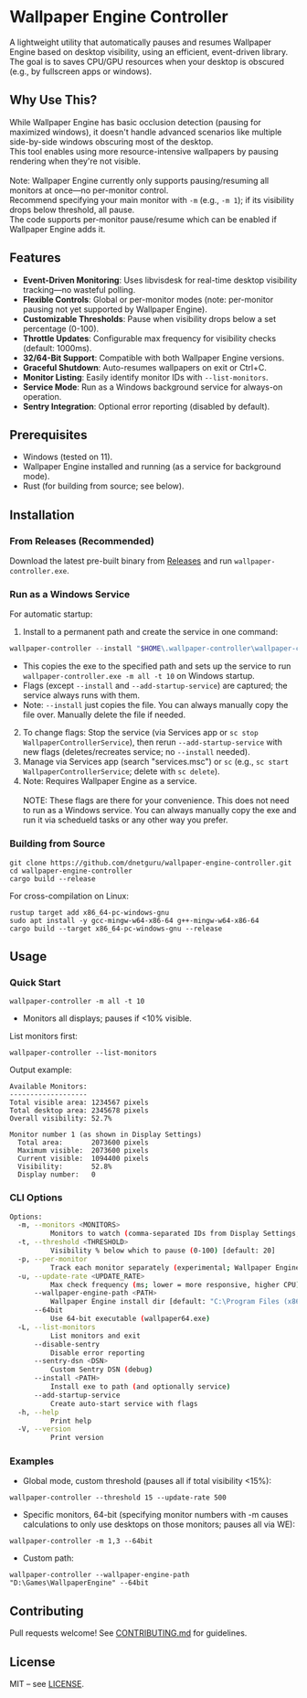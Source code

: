 # Wallpaper Engine Controller

A lightweight utility that automatically pauses and resumes Wallpaper Engine based on desktop visibility, using an efficient, event-driven library. The goal is to saves CPU/GPU resources when your desktop is obscured (e.g., by fullscreen apps or windows).

## Why Use This?
While Wallpaper Engine has basic occlusion detection (pausing for maximized windows), it doesn't handle advanced scenarios like multiple side-by-side windows obscuring most of the desktop.\
This tool enables using more resource-intensive wallpapers by pausing rendering when they're not visible.\
\
Note: Wallpaper Engine currently only supports pausing/resuming all monitors at once—no per-monitor control.\
Recommend specifying your main monitor with `-m` (e.g., `-m 1`); if its visibility drops below threshold, all pause.\
The code supports per-monitor pause/resume which can be enabled if Wallpaper Engine adds it.

## Features
- **Event-Driven Monitoring**: Uses libvisdesk for real-time desktop visibility tracking—no wasteful polling.
- **Flexible Controls**: Global or per-monitor modes (note: per-monitor pausing not yet supported by Wallpaper Engine).
- **Customizable Thresholds**: Pause when visibility drops below a set percentage (0-100).
- **Throttle Updates**: Configurable max frequency for visibility checks (default: 1000ms).
- **32/64-Bit Support**: Compatible with both Wallpaper Engine versions.
- **Graceful Shutdown**: Auto-resumes wallpapers on exit or Ctrl+C.
- **Monitor Listing**: Easily identify monitor IDs with `--list-monitors`.
- **Service Mode**: Run as a Windows background service for always-on operation.
- **Sentry Integration**: Optional error reporting (disabled by default).

## Prerequisites
- Windows (tested on 11).
- Wallpaper Engine installed and running (as a service for background mode).
- Rust (for building from source; see below).

## Installation

### From Releases (Recommended)
Download the latest pre-built binary from [Releases](https://github.com/dnetguru/wallpaper-engine-controller/releases) and run `wallpaper-controller.exe`.

### Run as a Windows Service
For automatic startup:
1. Install to a permanent path and create the service in one command:
```powershell
wallpaper-controller --install "$HOME\.wallpaper-controller\wallpaper-controller.exe" --add-startup-service -m all -t 10
```
   - This copies the exe to the specified path and sets up the service to run `wallpaper-controller.exe -m all -t 10` on Windows startup.
   - Flags (except `--install` and `--add-startup-service`) are captured; the service always runs with them.
   - Note: `--install` just copies the file. You can always manually copy the file over. Manually delete the file if needed.
2. To change flags: Stop the service (via Services app or `sc stop WallpaperControllerService`), then rerun `--add-startup-service` with new flags (deletes/recreates service; no `--install` needed).
3. Manage via Services app (search "services.msc") or `sc` (e.g., `sc start WallpaperControllerService`; delete with `sc delete`).
4. Note: Requires Wallpaper Engine as a service.\
\
NOTE: These flags are there for your convenience. This does not need to run as a Windows service. You can always manually copy the exe and run it via schedueld tasks or any other way you prefer.

### Building from Source
```shell
git clone https://github.com/dnetguru/wallpaper-engine-controller.git
cd wallpaper-engine-controller
cargo build --release
```

For cross-compilation on Linux:
```shell
rustup target add x86_64-pc-windows-gnu
sudo apt install -y gcc-mingw-w64-x86-64 g++-mingw-w64-x86-64
cargo build --target x86_64-pc-windows-gnu --release
```

## Usage

### Quick Start
```shell
wallpaper-controller -m all -t 10
```
- Monitors all displays; pauses if <10% visible.

List monitors first:
```shell
wallpaper-controller --list-monitors
```
Output example:
```text
Available Monitors:
-------------------
Total visible area: 1234567 pixels
Total desktop area: 2345678 pixels
Overall visibility: 52.7%

Monitor number 1 (as shown in Display Settings)
  Total area:		2073600 pixels
  Maximum visible:	2073600 pixels
  Current visible:	1094400 pixels
  Visibility:		52.8%
  Display number:	0
```

### CLI Options
```sh
Options:
  -m, --monitors <MONITORS>
          Monitors to watch (comma-separated IDs from Display Settings, or "all") [default: all]
  -t, --threshold <THRESHOLD>
          Visibility % below which to pause (0-100) [default: 20]
  -p, --per-monitor
          Track each monitor separately (experimental; Wallpaper Engine limitation)
  -u, --update-rate <UPDATE_RATE>
          Max check frequency (ms; lower = more responsive, higher CPU) [default: 1000]
      --wallpaper-engine-path <PATH>
          Wallpaper Engine install dir [default: "C:\Program Files (x86)\Steam\steamapps\common\wallpaper_engine"]
      --64bit
          Use 64-bit executable (wallpaper64.exe)
  -L, --list-monitors
          List monitors and exit
      --disable-sentry
          Disable error reporting
      --sentry-dsn <DSN>
          Custom Sentry DSN (debug)
      --install <PATH>
          Install exe to path (and optionally service)
      --add-startup-service
          Create auto-start service with flags
  -h, --help
          Print help
  -V, --version
          Print version
```

### Examples
- Global mode, custom threshold (pauses all if total visibility <15%):
```shell
wallpaper-controller --threshold 15 --update-rate 500
```

- Specific monitors, 64-bit (specifying monitor numbers with -m causes calculations to only use desktops on those monitors; pauses all via WE):
```shell
wallpaper-controller -m 1,3 --64bit
```

- Custom path:
```shell
wallpaper-controller --wallpaper-engine-path "D:\Games\WallpaperEngine" --64bit
```

## Contributing
Pull requests welcome! See [CONTRIBUTING.md](CONTRIBUTING.md) for guidelines.

## License
MIT – see [LICENSE](LICENSE).
